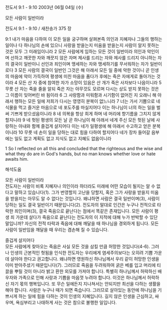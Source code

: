 전도서 9:1 - 9:10 
2003년 06월 04일 (수)

모든 사람이 일반이라



전도서 9:1 - 9:10 / 새찬송가 375 장


9:1 내가 마음을 다하여 이 모든 일을 궁구하며 살펴본즉 의인과 지혜자나 그들의 행하는 일이나 다 하나님의 손에 있으니 사랑을 받을는지 미움을 받을는지 사람이 알지 못하는 것은 모두 그 미래임이니라 2 모든 사람에게 임하는 모든 것이 일반이라 의인과 악인이며 선하고 깨끗한 자와 깨끗지 않은 자며 제사를 드리는 자와 제사를 드리지 아니하는 자의 결국이 일반이니 선인과 죄인이며 맹세하는 자와 맹세하기를 무서워하는 자가 일반이로다 3 모든 사람의 결국이 일반인 그것은 해 아래서 모든 일 중에 악한 것이니 곧 인생의 마음에 악이 가득하여 평생에 미친 마음을 품다가 후에는 죽은 자에게로 돌아가는 것이라 4 모든 산 자 중에 참여한 자가 소망이 있음은 산 개가 죽은 사자보다 나음이니라 5 무릇 산 자는 죽을 줄을 알되 죽은 자는 아무것도 모르며 다시는 상도 받지 못하는 것은 그 이름이 잊어버린 바 됨이라 6 그 사랑함과 미워함과 시기함이 없어진 지 오래니 해 아래서 행하는 모든 일에 저희가 다시는 영영히 분복이 없느니라 7 너는 가서 기쁨으로 네 식물을 먹고 즐거운 마음으로 네 포도주를 마실지어다 이는 하나님이 너의 하는 일을 벌써 기쁘게 받으셨음이니라 8 네 의복을 항상 희게 하며 네 머리에 향기름을 그치지 않게 할지니라 9 네 헛된 평생의 모든 날 곧 하나님이 해 아래서 네게 주신 모든 헛된 날에 사랑하는 아내와 함께 즐겁게 살지어다 이는 네가 일평생에 해 아래서 수고하고 얻은 분복이니라 10 무릇 네 손이 일을 당하는 대로 힘을 다하여 할지어다 네가 장차 들어갈 음부에는 일도 없고 계획도 없고 지식도 없고 지혜도 없음이니라 

1 So I reflected on all this and concluded that the righteous and the wise and what they do are in God's hands, but no man knows whether love or hate awaits him.

해석도움





모든 사람이 일반이라  
전도자는 사람이 비록 지혜자나 의인이라 하더라도 미래에 어떤 모습이 될지는 알 수 없다고 말하고 있습니다(1). 그가 번영할지 고난을 당할지, 혹은 그가 사랑을 받을지 미움을 받을지는 아무도 알 수 없다는 것입니다. 왜냐하면 사람은 결국 일반이며(3), 사람이 당하는 일도 결국 일반이기 때문입니다(2). 전도자의 말대로 인간은 누구나 전적으로 타락한 죄인이며(3), 결국 죽음으로 끝난다는 점에서 똑같은 존재입니다. 모든 사람이 평생 죄 가운데 살다가  죽음으로 끝난다는 전도자의 이 지적에 대해 누가 반박할 수 있단 말입니까? 자신의 전적 타락과 죽음에 대해 깨달을 때 하나님을 경외하게 됩니다. 모든 사람이 일반임을 깨달을 때 우리는 겸손해 질 수 있습니다.

즐겁게 살지어다  
모든 사람에게 찾아오는 죽음은 사실 모든 것을 삼킬 만큼 허망한 것입니다(4-6). 그러나 인생의 근본적인 헛됨을 인식한 전도자는 우리에게 염세주의보다는 오히려 기쁨 가운데 살아야 한다고 권고합니다. 왜냐하면 영원하신 하나님께서 우리 같이 허망한 인생을 이미 받아주셨기 때문입니다(7). 그러므로 죽음을 두려워하여 굵은 베를 입고 머리에 티끌을 뿌릴 것이 아니라 밝고 환한 외모를 가져야 합니다. 특별히 하나님께서 허락하신 배우자와 가족으로 인해 사랑과 기쁨을 마음껏 누려야 합니다. 이것은 하나님께서 허락하신 자기 몫의 행복입니다. 또 무슨 일에든지 지나쳐서는 안되지만 최선을 다하는 생활을 해야 합니다. 사람은 누구나 때가 되면 죽습니다. 그러므로 살아있는 동안에 하나님을 기쁘시게 하는 일에 힘을 다하는 것이 인생의 지혜입니다. 길지 않은 인생을 근심하고, 싸우며, 욕심부리고 나태하게 사는 것은 참으로 불행한 일입니다.